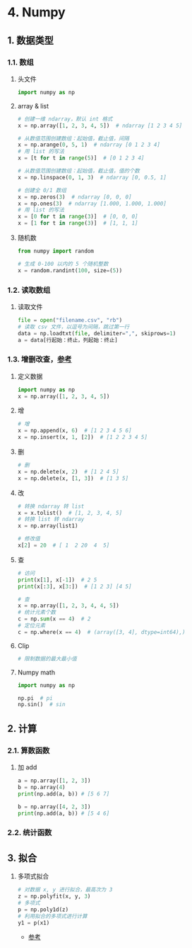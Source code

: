 # 4. Numpy

## 1. 数据类型

### 1.1. 数组

1. 头文件

    ```python
    import numpy as np
    ```

2. array & list

    ```python
    # 创建一维 ndarray，默认 int 格式
    x = np.array([1, 2, 3, 4, 5])  # ndarray [1 2 3 4 5]

    # 从数值范围创建数组：起始值，截止值，间隔
    x = np.arange(0, 5, 1)  # ndarray [0 1 2 3 4]
    # 用 list 的写法
    x = [t for t in range(5)]  # [0 1 2 3 4]

    # 从数值范围创建数组：起始值，截止值，值的个数
    x = np.linspace(0, 1, 3)  # ndarray [0, 0.5, 1]

    # 创建全 0/1 数组
    x = np.zeros(3)  # ndarray [0, 0, 0]
    x = np.ones(3)  # ndarray [1.000, 1.000, 1.000]
    # 用 list 的写法
    x = [0 for t in range(3)]  # [0, 0, 0]
    x = [1 for t in range(3)]  # [1, 1, 1]
    ```

3. 随机数

    ```python
    from numpy import random

    # 生成 0-100 以内的 5 个随机整数
    x = random.randint(100, size=(5))
    ```

### 1.2. 读取数组

1. 读取文件

    ```python
    file = open("filename.csv", "rb")
    # 读取 csv 文件，以逗号为间隔，跳过第一行
    data = np.loadtxt(file, delimiter=",", skiprows=1)
    a = data[行起始：终止，列起始：终止]
    ```

### 1.3. 增删改查，[参考](https://blog.csdn.net/Tyro_java/article/details/81052638)

1. 定义数据

    ```python
    import numpy as np
    x = np.array([1, 2, 3, 4, 5])
    ```

2. 增

    ```python
    # 增
    x = np.append(x, 6)  # [1 2 3 4 5 6]
    x = np.insert(x, 1, [2])  # [1 2 2 3 4 5]
    ```

3. 删

    ```python
    # 删
    x = np.delete(x, 2)  # [1 2 4 5]
    x = np.delete(x, [1, 3])  # [1 3 5]
    ```

4. 改

    ```python
    # 转换 ndarray 转 list
    x = x.tolist()  # [1, 2, 3, 4, 5]
    # 转换 list 转 ndarray
    x = np.array(list1)

    # 修改值
    x[2] = 20  # [ 1  2 20  4  5]
    ```

5. 查

    ```python
    # 访问
    print(x[1], x[-1])  # 2 5
    print(x[:3], x[3:])  # [1 2 3] [4 5]

    # 查
    x = np.array([1, 2, 3, 4, 4, 5])
    # 统计元素个数
    c = np.sum(x == 4)  # 2
    # 定位元素
    c = np.where(x == 4)  # (array([3, 4], dtype=int64),)
    ```

6. Clip

    ```python
    # 限制数据的最大最小值
    ```

7. Numpy math

    ```python
    import numpy as np

    np.pi  # pi
    np.sin()  # sin
    ```

## 2. 计算

### 2.1. 算数函数

1. 加 add

    ```python
    a = np.array([1, 2, 3])
    b = np.array(4)
    print(np.add(a, b)) # [5 6 7]

    b = np.array([4, 2, 3])
    print(np.add(a, b)) # [5 4 6]
    ```

### 2.2. 统计函数

## 3. 拟合

1. 多项式拟合

    ```python
    # 对数据 x, y 进行拟合，最高次为 3
    z = np.polyfit(x, y, 3)
    # 多项式
    p = np.poly1d(z)
    # 利用拟合的多项式进行计算
    y1 = p(x1)
    ```

    - [参考](https://blog.csdn.net/qq_38410730/article/details/105093434)
